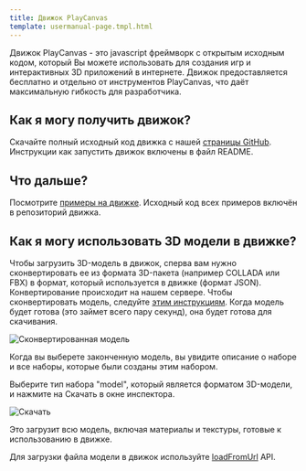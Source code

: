 ```yaml
---
title: Движок PlayCanvas
template: usermanual-page.tmpl.html
---
```


Движок PlayCanvas - это javascript фреймворк с открытым исходным кодом, который Вы можете использовать для создания игр и интерактивных 3D приложений в интернете. Движок предоставляется бесплатно и отдельно от инструментов PlayCanvas, что даёт максимальную гибкость для разработчика.

## Как я могу получить движок?

Скачайте полный исходный код движка с  нашей [страницы GitHub][1]. Инструкции как запустить движок включены в файл README.

## Что дальше?

Посмотрите [примеры на движке][2]. Исходный код всех примеров включён в репозиторий движка.

## Как я могу использовать 3D модели в движке?

Чтобы загрузить 3D-модель в движок, сперва вам нужно сконвертировать ее из формата 3D-пакета (например COLLADA или FBX) в формат, который используется в движке (формат JSON). Конвертирование происходит на нашем сервере. Чтобы сконвертировать модель, следуйте [этим инструкциям][3]. Когда модель будет готова (это займет всего пару секунд), она будет готова для скачивания.

![Сконвертированная модель][6]

Когда вы выберете законченную модель, вы увидите описание о наборе и все наборы, которые были созданы этим набором.

Выберите тип набора "model", который является форматом 3D-модели, и нажмите на Скачать в окне инспектора.

![Скачать][7]

Это загрузит всю модель, включая материалы и текстуры, готовые к использованию в движке.

Для загрузки файла модели в движок используйте [loadFromUrl][5] API.

[1]: https://github.com/playcanvas/engine
[2]: http://playcanvas.github.io
[3]: /user-manual/assets/importing/
[4]: /user-manual/glossary/#target_asset
[5]: /engine/api/stable/symbols/pc.AssetRegistry.html#loadFromUrl
[6]: /images/user-manual/editor/assets-completed.png
[7]: /images/user-manual/editor/download-model.jpg

